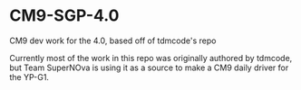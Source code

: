 CM9-SGP-4.0
===========

CM9 dev work for the 4.0, based off of tdmcode's repo

Currently most of the work in this repo was originally authored by tdmcode, but Team SuperNOva is using it as a source to make a CM9 daily driver for the YP-G1.
